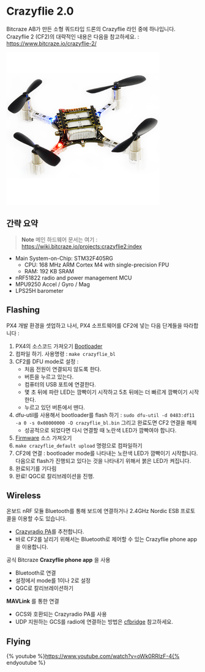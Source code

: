 # Crazyflie 2.0

Bitcraze AB가 만든 소형 쿼드타입 드론의 Crazyflie 라인 중에 하나입니다. Crazyflie 2 (CF2)의 대략적인 내용은 다음을 참고하세요. : https://www.bitcraze.io/crazyflie-2/

![](../../assets/hardware/hardware-crazyflie2.png)

## 간략 요약

> **Note** 메인 하드웨어 문서는 여기 : https://wiki.bitcraze.io/projects:crazyflie2:index

  * Main System-on-Chip: STM32F405RG
    * CPU: 168 MHz ARM Cortex M4 with single-precision FPU
    * RAM: 192 KB SRAM
  * nRF51822 radio and power management MCU
  * MPU9250 Accel / Gyro / Mag
  * LPS25H barometer


## Flashing

PX4 개발 환경을 셋업하고 나서, PX4 소프트웨어를 CF2에 넣는 다음 단계들을 따라합니다 :

1. PX4의 소스코드 가져오기 [Bootloader](https://github.com/PX4/Bootloader)
1. 컴파일 하기. 사용명령 : `make crazyflie_bl`
1. CF2를 DFU mode로 설정 :
	- 처음 전원이 연결되지 않도록 한다.
	- 버튼을 누르고 있는다.
	- 컴퓨터의 USB 포트에 연결한다.
	- 몇 초 뒤에 파란 LED는 깜빡이기 시작하고 5초 뒤에는 더 빠르게 깜빡이기 시작한다.
	- 누르고 있던 버튼에서 뗀다.
1. dfu-util를 사용해서 bootloader를 flash 하기 : `sudo dfu-util -d 0483:df11 -a 0 -s 0x08000000 -D crazyflie_bl.bin` 그리고 완료도면 CF2 연결을 해제
	- 성공적으로 되었다면 다시 연결할 때 노란색 LED가 깜빡여야 합니다.
1. [Firmware](https://github.com/PX4/Firmware) 소스 가져오기
1. `make crazyflie_default upload` 명령으로 컴파일하기
1. CF2에 연결 : bootloader mode를 나타내는 노란색 LED가 깜빡이기 시작합니다. 다음으로 flash가 진행되고 있다는 것을 나타내기 위해서 붉은 LED가 켜집니다.
1. 완료되기를 기다림
1. 완료! QGC로 칼리브레이션을 진행.

## Wireless

온보드 nRF 모듈 Bluetooth를 통해 보드에 연결하거나 2.4GHz Nordic ESB 프로토콜을 이용할 수도 있습니다.

- [Crazyradio PA](https://www.bitcraze.io/crazyradio-pa/)를 추천합니다.
- 바로 CF2를 날리기 위해서는 Bluetooth로 제어할 수 있는 Crazyflie phone app을 이용합니다.

공식 Bitcraze **Crazyflie phone app** 을 사용

- Bluetooth로 연결
- 설정에서 mode를 1이나 2로 설정
- QGC로 칼리브레이션하기

**MAVLink** 를 통한 연결

- GCS와 호환되는 Crazyradio PA를 사용
- UDP 지원하는 GCS를 radio에 연결하는 방법은 [cfbridge](https://github.com/dennisss/cfbridge) 참고하세요.

## Flying

{% youtube %}https://www.youtube.com/watch?v=oWk0RRIzF-4{% endyoutube %}
